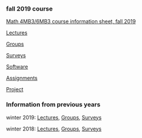 ### fall 2019 course

[Math 4MB3/6MB3 course information sheet, fall 2019](handouts/4mbinfo_2019f.pdf)

[Lectures](lectures/LectureSchedule.md)

[Groups](groups.md)

[Surveys](surveys.md)

[Software](software.md)

[Assignments](assignments/assignments.md)

[Project](project/project.md)

### Information from previous years

winter 2019: [Lectures](2019w/lectures/LectureSchedule.md), [Groups](./2019w/groups.md), [Surveys](./2019w/surveys.md)

winter 2018: [Lectures](2018/lectures/LectureSchedule.md), [Groups](./2018/groups.md), [Surveys](./2018/surveys.md)
